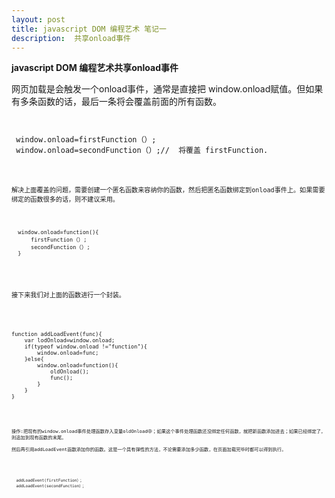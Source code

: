 ```yaml
---
layout: post
title: javascript DOM 编程艺术 笔记一
description:  共享onload事件
---
```



**javascript DOM 编程艺术共享onload事件**

网页加载是会触发一个onload事件，通常是直接把 window.onload赋值。但如果有多条函数的话，最后一条将会覆盖前面的所有函数。

<pre><code>

 window.onload=firstFunction（）;
 window.onload=secondFunction（）;//  将覆盖 firstFunction.

<pre><code>

解决上面覆盖的问题，需要创建一个匿名函数来容纳你的函数，然后把匿名函数绑定到onload事件上。如果需要绑定的函数很多的话，则不建议采用。

<pre><code>

  window.onload=function(){
      firstFunction（）;
      secondFunction（）;
  }

</code></pre>

接下来我们对上面的函数进行一个封装。

<pre><code>

function addLoadEvent(func){
    var lodOnload=window.onload;
    if(typeof window.onload !="function"){
        window.onload=func;
    }else{
        window.onload=function(){
            oldOnload();
            func();
        }
    }
}

<pre><code>


操作:把现有的window.onload事件处理函数存入变量oldOnload中；如果这个事件处理函数还没绑定任何函数，就把新函数添加进去；如果已经绑定了，则追加到现有函数的末尾。

然后再引用addLoadEvent函数添加你的函数。这是一个具有弹性的方法，不论需要添加多少函数，在页面加载完毕时都可以得到执行。


<pre><code>

  addLoadEvent(firstFunction）；
  addLoadEvent(secondFunction）；

<pre><code>





